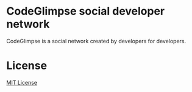 # CodeGlimpse social developer network

CodeGlimpse is a social network created by developers for developers.

# License
[MIT License](LICENSE)
